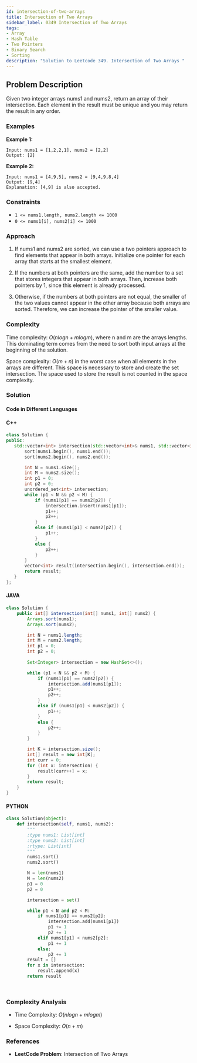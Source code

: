```yaml
---
id: intersection-of-two-arrays
title: Intersection of Two Arrays
sidebar_label: 0349 Intersection of Two Arrays
tags:
- Array
- Hash Table
- Two Pointers
- Binary Search
- Sorting
description: "Solution to Leetcode 349. Intersection of Two Arrays "
---
```


## Problem Description

Given two integer arrays nums1 and nums2, return an array of their 
intersection. Each element in the result must be unique and you may return the result in any order.

 

### Examples

**Example 1:**

```
Input: nums1 = [1,2,2,1], nums2 = [2,2]
Output: [2]
```

**Example 2:**

```
Input: nums1 = [4,9,5], nums2 = [9,4,9,8,4]
Output: [9,4]
Explanation: [4,9] is also accepted.

```



### Constraints
- `1 <= nums1.length, nums2.length <= 1000`
- `0 <= nums1[i], nums2[i] <= 1000`

### Approach 
1. If nums1 and nums2 are sorted, we can use a two pointers approach to find elements that appear in both arrays. Initialize one pointer for each array that starts at the smallest element.

2. If the numbers at both pointers are the same, add the number to a set that stores integers that appear in both arrays. Then, increase both pointers by 1, since this element is already processed.

3. Otherwise, if the numbers at both pointers are not equal, the smaller of the two values cannot appear in the other array because both arrays are sorted. Therefore, we can increase the pointer of the smaller value.

### Complexity

Time complexity: $O(nlogn+mlogm)$, where n and m are the arrays lengths. This dominating term comes from the need to sort both input arrays at the beginning of the solution.

Space complexity: $O(m+n)$ in the worst case when all elements in the arrays are different. This space is necessary to store and create the set intersection. The space used to store the result is not counted in the space complexity.


### Solution

#### Code in Different Languages

#### C++

 ```cpp
class Solution {
public:
    std::vector<int> intersection(std::vector<int>& nums1, std::vector<int>& nums2) {
        sort(nums1.begin(), nums1.end());
        sort(nums2.begin(), nums2.end());

        int N = nums1.size();
        int M = nums2.size();
        int p1 = 0;
        int p2 = 0;  
        unordered_set<int> intersection;
        while (p1 < N && p2 < M) {
            if (nums1[p1] == nums2[p2]) {
                intersection.insert(nums1[p1]);
                p1++;
                p2++;
            }
            else if (nums1[p1] < nums2[p2]) {
                p1++;
            }
            else {
                p2++;
            }
        }
        vector<int> result(intersection.begin(), intersection.end());
        return result;
    }
};

 ```

#### JAVA

```java
class Solution {
    public int[] intersection(int[] nums1, int[] nums2) {
        Arrays.sort(nums1);
        Arrays.sort(nums2);

        int N = nums1.length;
        int M = nums2.length;
        int p1 = 0;
        int p2 = 0;
        
        Set<Integer> intersection = new HashSet<>();

        while (p1 < N && p2 < M) {
            if (nums1[p1] == nums2[p2]) {
                intersection.add(nums1[p1]);
                p1++;
                p2++;
            }
            else if (nums1[p1] < nums2[p2]) {
                p1++;
            }
            else {
                p2++;
            }
        }

        int K = intersection.size();
        int[] result = new int[K];
        int curr = 0;
        for (int x: intersection) {
            result[curr++] = x;
        }
        return result;
    }
}
```

#### PYTHON

```python
class Solution(object):
    def intersection(self, nums1, nums2):
        """
        :type nums1: List[int]
        :type nums2: List[int]
        :rtype: List[int]
        """
        nums1.sort()
        nums2.sort()

        N = len(nums1)
        M = len(nums2)
        p1 = 0
        p2 = 0

        intersection = set()

        while p1 < N and p2 < M:
            if nums1[p1] == nums2[p2]:
                intersection.add(nums1[p1])
                p1 += 1
                p2 += 1
            elif nums1[p1] < nums2[p2]:
                p1 += 1
            else:
                p2 += 1
        result = []
        for x in intersection:
            result.append(x)
        return result

        
```



### Complexity Analysis

- Time Complexity: $O(nlogn+mlogm)$

- Space Complexity: $O(n+m)$ 

### References

- **LeetCode Problem**: Intersection of Two Arrays